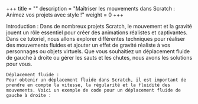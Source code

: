 +++
title = ""
description = "Maîtriser les mouvements dans Scratch : Animez vos projets avec style !"
weight = 0
+++

Introduction :
Dans de nombreux projets Scratch, le mouvement et la gravité jouent un rôle essentiel pour créer des animations réalistes et captivantes. Dans ce tutoriel, nous allons explorer différentes techniques pour réaliser des mouvements fluides et ajouter un effet de gravité réaliste à vos personnages ou objets virtuels. Que vous souhaitiez un déplacement fluide de gauche à droite ou gérer les sauts et les chutes, nous avons les solutions pour vous.

    Déplacement fluide :
    Pour obtenir un déplacement fluide dans Scratch, il est important de prendre en compte la vitesse, la régularité et la fluidité des mouvements. Voici un exemple de code pour un déplacement fluide de gauche à droite :

